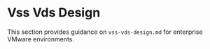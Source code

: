 # Vss Vds Design

This section provides guidance on `vss-vds-design.md` for enterprise VMware environments.